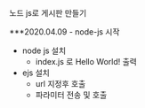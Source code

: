 노드 js로 게시판 만들기

***2020.04.09 - node-js 시작
   + node js 설치
     - index.js 로 Hello World! 출력
   + ejs 설치
     - url 지정후 호출
     - 파라미터 전송 및 호출

